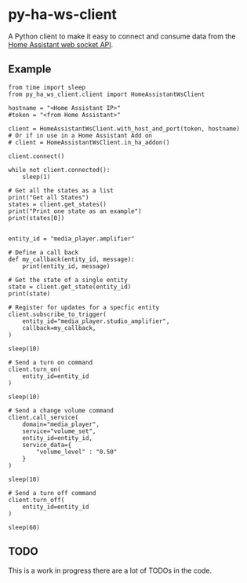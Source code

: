 # py-ha-ws-client
A Python client to make it easy to connect and consume data from the [Home Assistant web socket API](https://developers.home-assistant.io/docs/api/websocket/).


## Example

```
from time import sleep
from py_ha_ws_client.client import HomeAssistantWsClient

hostname = "<Home Assistant IP>"
#token = "<from Home Assistant>"

client = HomeAssistantWsClient.with_host_and_port(token, hostname)
# Or if in use in a Home Assistant Add on
# client = HomeAssistantWsClient.in_ha_addon()

client.connect()

while not client.connected():
    sleep(1)

# Get all the states as a list
print("Get all States")
states = client.get_states()
print("Print one state as an example")
print(states[0])


entity_id = "media_player.amplifier"

# Define a call back
def my_callback(entity_id, message):
    print(entity_id, message)

# Get the state of a single entity
state = client.get_state(entity_id)
print(state)    

# Register for updates for a specfic entity
client.subscribe_to_trigger(
    entity_id="media_player.studio_amplifier",
    callback=my_callback,
)

sleep(10)

# Send a turn on command
client.turn_on(
    entity_id=entity_id
)

sleep(10)

# Send a change volume command
client.call_service(
    domain="media_player",
    service="volume_set",
    entity_id=entity_id,
    service_data={
        "volume_level" : "0.50"
    }
)

sleep(10)

# Send a turn off command
client.turn_off(
    entity_id=entity_id
)

sleep(60)

```

## TODO

This is a work in progress there are a lot of TODOs in the code.